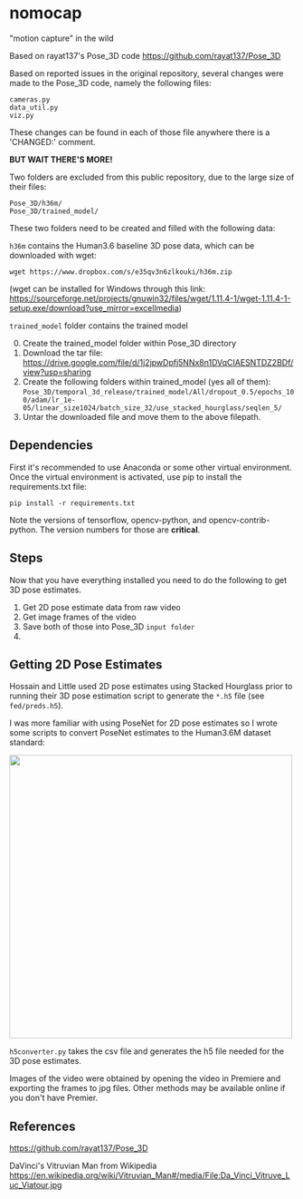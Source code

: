 # nomocap

 "motion capture" in the wild

Based on rayat137's Pose_3D code https://github.com/rayat137/Pose_3D

Based on reported issues in the original repository, several changes were made to the Pose_3D code, namely the following files:

```
cameras.py
data_util.py
viz.py
```

These changes can be found in each of those file anywhere there is a 'CHANGED:' comment.

**BUT WAIT THERE'S MORE!**

Two folders are excluded from this public repository, due to the large size of their files:
```
Pose_3D/h36m/
Pose_3D/trained_model/
```
These two folders need to be created and filled with the following data:

`h36m` contains the Human3.6 baseline 3D pose data, which can be downloaded with wget:
```
wget https://www.dropbox.com/s/e35qv3n6zlkouki/h36m.zip
```
(wget can be installed for Windows through this link: https://sourceforge.net/projects/gnuwin32/files/wget/1.11.4-1/wget-1.11.4-1-setup.exe/download?use_mirror=excellmedia)

`trained_model` folder contains the trained model

 0. Create the trained_model folder within Pose_3D directory
 1. Download the tar file: https://drive.google.com/file/d/1j2jpwDpfj5NNx8n1DVqCIAESNTDZ2BDf/view?usp=sharing
 2. Create the following folders within trained_model (yes all of them): `Pose_3D/temporal_3d_release/trained_model/All/dropout_0.5/epochs_100/adam/lr_1e-05/linear_size1024/batch_size_32/use_stacked_hourglass/seqlen_5/`
 3. Untar the downloaded file and move them to the above filepath.

## Dependencies

First it's recommended to use Anaconda or some other virtual environment. Once the virtual environment is activated, use pip to install the requirements.txt file:
```
pip install -r requirements.txt
```

Note the versions of tensorflow, opencv-python, and opencv-contrib-python. The version numbers for those are **critical**.
## Steps

Now that you have everything installed you need to do the following to get 3D pose estimates.

1. Get 2D pose estimate data from raw video
2. Get image frames of the video
3. Save both of those into Pose_3D `input folder`
4.

## Getting 2D Pose Estimates

Hossain and Little used 2D pose estimates using Stacked Hourglass prior to running their 3D pose estimation script to generate the `*.h5` file (see `fed/preds.h5`).

I was more familiar with using PoseNet for 2D pose estimates so I wrote some scripts to convert PoseNet estimates to the Human3.6M dataset standard:

<img src="img/PoseNetvsPose3D-01.png" width="500"/>


`h5converter.py` takes the csv file and generates the h5 file needed for the 3D pose estimates.

Images of the video were obtained by opening the video in Premiere and exporting the frames to jpg files. Other methods may be available online if you don't have Premier.



## References
https://github.com/rayat137/Pose_3D

DaVinci's Vitruvian Man from Wikipedia https://en.wikipedia.org/wiki/Vitruvian_Man#/media/File:Da_Vinci_Vitruve_Luc_Viatour.jpg
